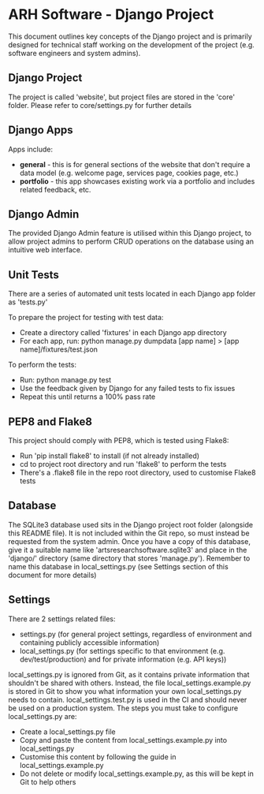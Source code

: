 # ARH Software - Django Project

This document outlines key concepts of the Django project and is primarily designed for technical staff working on the development of the project (e.g. software engineers and system admins).


## Django Project

The project is called 'website', but project files are stored in the 'core' folder. Please refer to core/settings.py for further details


## Django Apps

Apps include:

- **general** - this is for general sections of the website that don't require a data model (e.g. welcome page, services page, cookies page, etc.)
- **portfolio** - this app showcases existing work via a portfolio and includes related feedback, etc.


## Django Admin

The provided Django Admin feature is utilised within this Django project, to allow project admins to perform CRUD operations on the database using an intuitive web interface.


## Unit Tests

There are a series of automated unit tests located in each Django app folder as 'tests.py'

To prepare the project for testing with test data:

- Create a directory called 'fixtures' in each Django app directory
- For each app, run: python manage.py dumpdata [app name] > [app name]/fixtures/test.json

To perform the tests:

- Run: python manage.py test
- Use the feedback given by Django for any failed tests to fix issues
- Repeat this until returns a 100% pass rate


## PEP8 and Flake8

This project should comply with PEP8, which is tested using Flake8:

- Run 'pip install flake8' to install (if not already installed)
- cd to project root directory and run 'flake8' to perform the tests
- There's a .flake8 file in the repo root directory, used to customise Flake8 tests


## Database

The SQLite3 database used sits in the Django project root folder (alongside this README file). It is not included within the Git repo, so must instead be requested from the system admin. Once you have a copy of this database, give it a suitable name like 'artsresearchsoftware.sqlite3' and place in the 'django/' directory (same directory that stores 'manage.py'). Remember to name this database in local_settings.py (see Settings section of this document for more details)


## Settings

There are 2 settings related files:

- settings.py (for general project settings, regardless of environment and containing publicly accessible information)
- local_settings.py (for settings specific to that environment (e.g. dev/test/production) and for private information (e.g. API keys))

local_settings.py is ignored from Git, as it contains private information that shouldn't be shared with others. Instead, the file local_settings.example.py is stored in Git to show you what information your own local_settings.py needs to contain. local_settings.test.py is used in the CI and should never be used on a production system. The steps you must take to configure local_settings.py are:

- Create a local_settings.py file
- Copy and paste the content from local_settings.example.py into local_settings.py
- Customise this content by following the guide in local_settings.example.py
- Do not delete or modify local_settings.example.py, as this will be kept in Git to help others
